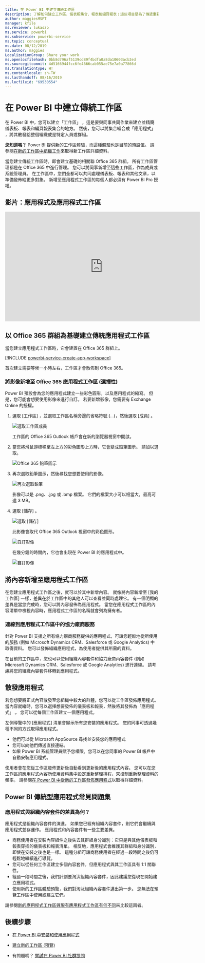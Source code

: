 ```yaml
---
title: 在 Power BI 中建立傳統工作區
description: 了解如何建立工作區、儀表板集合、報表和編頁報表；這些項目是為了傳遞重要計量給您的組織而建置。
author: maggiesMSFT
manager: kfile
ms.reviewer: lukaszp
ms.service: powerbi
ms.subservice: powerbi-service
ms.topic: conceptual
ms.date: 08/12/2019
ms.author: maggies
LocalizationGroup: Share your work
ms.openlocfilehash: 0bb8d796af5139cd89f4bdfa0a8da10603acb2ed
ms.sourcegitcommit: 4d5166944fcc6fe4666cab055ae75e7a0a77866d
ms.translationtype: HT
ms.contentlocale: zh-TW
ms.lasthandoff: 08/16/2019
ms.locfileid: "69530554"
---
```

# <a name="create-classic-workspaces-in-power-bi"></a>在 Power BI 中建立傳統工作區

在 Power BI 中，您可以建立「工作區」  ，這是要與同事共同作業來建立並精簡儀表板、報表和編頁報表集合的地方。 然後，您可以將集合組合成「應用程式」  ，將其散發給整個組織或是特定人員或群組。 

**您知道嗎？** Power BI 提供新的工作區體驗，而這種體驗也是目前的預設值。 請參閱[在新的工作區中組織工作](service-new-workspaces.md)來取得新工作區詳細資料。 

當您建立傳統工作區時，即會建立基礎的相關聯 Office 365 群組。 所有工作區管理都是在 Office 365 中進行管理。 您可以將同事新增至這些工作區，作為成員或系統管理員。 在工作區中，您們全都可以共同處理儀表板、報表和其他文章，以準備發佈給更多對象。 新增至應用程式工作區的每個人都必須有 Power BI Pro 授權。 

## <a name="video-apps-and-app-workspaces"></a>影片：應用程式及應用程式工作區
<iframe width="640" height="360" src="https://www.youtube.com/embed/Ey5pyrr7Lk8?showinfo=0" frameborder="0" allowfullscreen></iframe>

## <a name="create-a-classic-app-workspace-based-on-an-office-365-group"></a>以 Office 365 群組為基礎建立傳統應用程式工作區

當您建立應用程式工作區時，它會建置在 Office 365 群組上。

[!INCLUDE [powerbi-service-create-app-workspace](./includes/powerbi-service-create-app-workspace.md)]

首次建立需要等候一小時左右，工作區才會散佈到 Office 365。 

### <a name="add-an-image-to-your-office-365-app-workspace-optional"></a>將影像新增至 Office 365 應用程式工作區 (選擇性)
Power BI 預設會為您的應用程式建立一些彩色圓形，以及應用程式的縮寫。 但是，您可能會想要使用影像來進行自訂。 若要新增影像，您需要有 Exchange Online 的授權。

1. 選取 [工作區]  ，並選取工作區名稱旁邊的省略符號 (...)，然後選取 [成員]  。 
   
     ![選取工作區成員](media/service-create-distribute-apps/power-bi-apps-workspace-members.png)
   
    工作區的 Office 365 Outlook 帳戶會在新的瀏覽器視窗中開啟。
2. 當您將滑鼠游標移至左上方的彩色圖形上方時，它會變成鉛筆圖示。 請加以選取。
   
     ![Office 365 鉛筆圖示](media/service-create-distribute-apps/power-bi-apps-workspace-edit-image.png)
3. 再次選取鉛筆圖示，然後尋找您想要使用的影像。
   
     ![再次選取鉛筆](media/service-create-distribute-apps/power-bi-apps-workspace-edit-group.png)

     影像可以是 .png、.jpg 或 .bmp 檔案。 它們的檔案大小可以相當大，最高可達 3 MB。 

4. 選取 [儲存]  。
   
     ![選取 [儲存]](media/service-create-distribute-apps/power-bi-apps-workspace-save-image.png)
   
    此影像會取代 Office 365 Outlook 視窗中的彩色圖形。 
   
     ![自訂影像](media/service-create-distribute-apps/power-bi-apps-workspace-image-in-office-365.png)
   
    在幾分鐘的時間內，它也會出現在 Power BI 的應用程式中。
   
     ![自訂影像](media/service-create-distribute-apps/power-bi-apps-image.png)

## <a name="add-content-to-your-app-workspace"></a>將內容新增至應用程式工作區

在您建立應用程式工作區之後，就可以於其中新增內容。 就像將內容新增至 [我的工作區] 一樣，差異在於工作區中的其他人可以查看並同時處理它。 有一個明顯的差異是當您完成時，您可以將內容發佈為應用程式。 當您在應用程式工作區的內容清單中檢視內容時，應用程式工作區的名稱就會列為擁有者。

### <a name="connect-to-third-party-services-in-app-workspaces"></a>連線到應用程式工作區中的協力廠商服務

針對 Power BI 支援之所有協力廠商服務提供的應用程式，可讓您輕鬆地從所使用的服務 (例如 Microsoft Dynamics CRM、Salesforce 或 Google Analytics) 中取得資料。 您可以發佈組織應用程式，為使用者提供其所需的資料。

在目前的工作區中，您也可以使用組織內容套件和協力廠商內容套件 (例如 Microsoft Dynamics CRM、Salesforce 或 Google Analytics) 進行連線。 請考慮將您的組織內容套件移轉到應用程式。

## <a name="distribute-an-app"></a>散發應用程式

若您想要將正式內容散發至您組織中較大的群體，您可以從工作區發佈應用程式。  當內容就緒時，您可以選擇想要發佈的儀表板和報表，然後將其發佈為「應用程式」  。 您可以從每個工作區建立一個應用程式。

左側導覽中的 [應用程式] 清單會顯示所有您安裝的應用程式。 您的同事可透過幾種不同的方式取得應用程式。 
- 他們可以從 Microsoft AppSource 尋找並安裝您的應用程式
- 您可以向他們傳送直接連結。 
- 如果 Power BI 系統管理員賦予您權限，您可以在您同事的 Power BI 帳戶中自動安裝應用程式。 

使用者會在您從工作區發佈更新後自動看到更新後的應用程式內容。 您可以在您工作區的應用程式內容所使用資料集中設定重新整理排程，來控制重新整理資料的頻率。 請參閱[在 Power BI 中從新的工作區發佈應用程式](service-create-distribute-apps.md)以取得詳細資料。

## <a name="power-bi-classic-apps-faq"></a>Power BI 傳統型應用程式常見問題集

### <a name="how-are-apps-different-from-organizational-content-packs"></a>應用程式與組織內容套件的差異為何？
應用程式是組織內容套件的演進。 如果您已經有組織內容套件，則它們會繼續與應用程式並存運作。 應用程式和內容套件有一些主要差異。 

* 商務使用者在安裝內容組件之後失去其群組身分識別︰它只是與其他儀表板和報表穿插的儀表板和報表清單。 相反地，應用程式會維護其群組和身分識別，即使在安裝之後也是一樣。 這種分組可讓商務使用者在經過一段時間之後仍可輕鬆地繼續進行導覽。
* 您可以從任何工作區建立多個內容套件，但應用程式與其工作區具有 1:1 關聯性。 
* 經過一段時間之後，我們計劃要淘汰組織內容套件，因此建議您從現在開始建立應用程式。  
* 使用新的工作區體驗預覽，我們對淘汰組織內容套件邁出第一步。 您無法在預覽工作區中使用或建立它們。

請參閱[新的應用程式工作區與現有應用程式工作區有何不同](service-new-workspaces.md#how-the-new-workspaces-are-different)來比較這兩者。 

## <a name="next-steps"></a>後續步驟
* [在 Power BI 中安裝和使用應用程式](service-create-distribute-apps.md)
- [建立新的工作區 (預覽)](service-create-the-new-workspaces.md)
* 有問題嗎？ [嘗試在 Power BI 社群提問](http://community.powerbi.com/)
